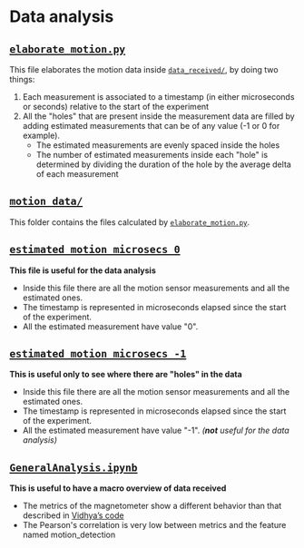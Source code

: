# Data analysis

## [`elaborate_motion.py`](./elaborate_motion.py)

This file elaborates the motion data inside [`data_received/`](../data_received), by doing two things:

1. Each measurement is associated to a timestamp (in either microseconds or seconds)
relative to the start of the experiment
2. All the "holes" that are present inside the measurement data are filled by adding
estimated measurements that can be of any value (-1 or 0 for example).
    * The estimated measurements are evenly spaced inside the holes
    * The number of estimated measurements inside each "hole" is determined by 
    dividing the duration of the hole by the average delta of each measurement 

## [`motion_data/`](./motion_data)
This folder contains the files calculated by [`elaborate_motion.py`](./elaborate_motion.py).

## [`estimated_motion_microsecs_0`](./motion_data/estimated_motion_microsecs_0.csv)
**This file is useful for the data analysis**

* Inside this file there are all the motion sensor measurements and all the estimated
ones.
* The timestamp is represented in microseconds elapsed since the start of the experiment.
* All the estimated measurement have value "0". 

## [`estimated_motion_microsecs_-1`](./motion_data/estimated_motion_microsecs_-1.csv)
**This is useful only to see where there are "holes" in the data**

* Inside this file there are all the motion sensor measurements and all the estimated
ones.
* The timestamp is represented in microseconds elapsed since the start of the experiment.
* All the estimated measurement have value "-1". *(**not** useful for the data analysis)* 

## [`GeneralAnalysis.ipynb`](./GeneralAnalysis.ipynb)
**This is useful to have a macro overview of data received**

* The metrics of the magnetometer show a different behavior than that described in [Vidhya’s code](https://www.esa.int/Education/AstroPI/And_the_finalists_of_the_2019-20_Astro_Pi_Challenge_Mission_Space_Lab_are)
* The Pearson's correlation is very low between metrics and the feature named motion_detection
